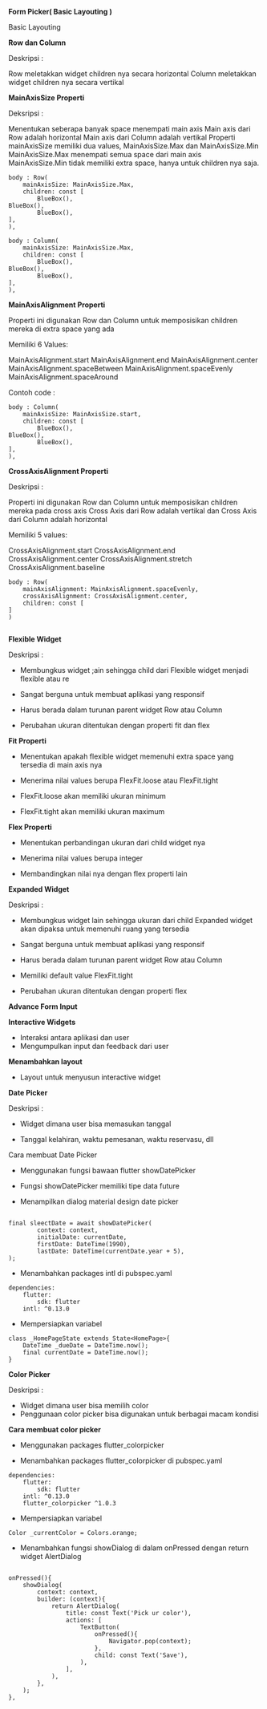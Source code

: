 **Form Picker( Basic Layouting )**

Basic Layouting

**Row dan Column**

Deskripsi :

Row meletakkan widget children nya secara horizontal
Column meletakkan widget children nya secara vertikal

**MainAxisSize Properti**

Deksripsi :

Menentukan seberapa banyak space menempati main axis
Main axis dari Row adalah horizontal
Main axis dari Column adalah vertikal
Properti mainAxisSize memiliki dua values, MainAxisSize.Max dan MainAxisSize.Min
MainAxisSize.Max menempati semua space dari main axis
MainAxisSize.Min tidak memiliki extra space, hanya untuk children nya saja.


```
body : Row(
	mainAxisSize: MainAxisSize.Max,
	children: const [
		BlueBox(),
BlueBox(),
		BlueBox(),
],
),

```

```
body : Column(
	mainAxisSize: MainAxisSize.Max,
	children: const [
		BlueBox(),
BlueBox(),
		BlueBox(),
],
),

```

**MainAxisAlignment Properti**

Properti ini digunakan Row dan Column untuk memposisikan children mereka di extra space yang ada

Memiliki 6 Values:

MainAxisAlignment.start
MainAxisAlignment.end
MainAxisAlignment.center
MainAxisAlignment.spaceBetween
MainAxisAlignment.spaceEvenly
MainAxisAlignment.spaceAround

Contoh code :

```
body : Column(
	mainAxisSize: MainAxisSize.start,
	children: const [
		BlueBox(),
BlueBox(),
		BlueBox(),
],
),

```

**CrossAxisAlignment Properti**

Deskripsi :

Properti ini digunakan Row dan Column untuk memposisikan children mereka pada cross axis
Cross Axis dari Row adalah vertikal dan Cross Axis dari Column adalah horizontal

Memiliki 5 values:

CrossAxisAlignment.start
CrossAxisAlignment.end
CrossAxisAlignment.center
CrossAxisAlignment.stretch
CrossAxisAlignment.baseline

```
body : Row(
	mainAxisAlignment: MainAxisAlignment.spaceEvenly,
	crossAxisAlignment: CrossAxisAlignment.center,
	children: const [
]
)


```


**Flexible Widget**

Deskripsi :

* Membungkus widget ;ain sehingga child dari Flexible widget menjadi flexible atau re

* Sangat berguna untuk membuat aplikasi yang responsif

* Harus berada dalam turunan parent widget Row atau Column

* Perubahan ukuran ditentukan dengan properti fit dan flex

**Fit Properti**

* Menentukan apakah flexible widget memenuhi extra space yang tersedia di main axis nya

* Menerima nilai values berupa FlexFit.loose atau FlexFit.tight

* FlexFit.loose akan memiliki ukuran minimum

* FlexFit.tight akan memiliki ukuran maximum

**Flex Properti** 

* Menentukan perbandingan ukuran dari child widget nya

* Menerima nilai values berupa integer

* Membandingkan nilai nya dengan flex properti lain

**Expanded Widget**

Deskripsi :

* Membungkus widget lain sehingga ukuran dari child Expanded widget akan dipaksa untuk memenuhi ruang yang tersedia

* Sangat berguna untuk membuat aplikasi yang responsif

* Harus berada dalam turunan parent widget Row atau Column

* Memiliki default value FlexFit.tight

* Perubahan ukuran ditentukan dengan properti flex

**Advance Form Input**

**Interactive Widgets**

* Interaksi antara aplikasi dan user
* Mengumpulkan input dan feedback dari user

**Menambahkan layout**

* Layout untuk menyusun interactive widget

**Date Picker**

Deskripsi :

* Widget dimana user bisa memasukan tanggal

* Tanggal kelahiran, waktu pemesanan, waktu reservasu, dll

Cara membuat Date Picker

* Menggunakan fungsi bawaan flutter showDatePicker

* Fungsi showDatePicker memiliki tipe data future

* Menampilkan dialog material design date picker

```

final sleectDate = await showDatePicker(
        context: context,
        initialDate: currentDate,
        firstDate: DateTime(1990),
        lastDate: DateTime(currentDate.year + 5),
);

```


* Menambahkan packages intl di pubspec.yaml

```
dependencies:
    flutter:
        sdk: flutter
    intl: ^0.13.0

```

* Mempersiapkan variabel

```
class _HomePageState extends State<HomePage>{
    DateTime _dueDate = DateTime.now();
    final currentDate = DateTime.now();
}

```


**Color Picker**

Deskripsi :

* Widget dimana user bisa memilih color
* Penggunaan color picker bisa digunakan untuk berbagai macam kondisi


**Cara membuat color picker**

* Menggunakan packages flutter_colorpicker

* Menambahkan packages flutter_colorpicker di pubspec.yaml

```
dependencies:
    flutter:
        sdk: flutter
    intl: ^0.13.0
    flutter_colorpicker ^1.0.3
```

* Mempersiapkan variabel

```
Color _currentColor = Colors.orange;
```

* Menambahkan fungsi showDialog di dalam onPressed dengan return widget AlertDialog

```

onPressed(){
    showDialog(
        context: context,
        builder: (context){
            return AlertDialog(
                title: const Text('Pick ur color'),
                actions: [
                    TextButton(
                        onPressed(){
                            Navigator.pop(context);
                        },
                        child: const Text('Save'),
                    ),
                ],
            ),
        },
    );
},

```